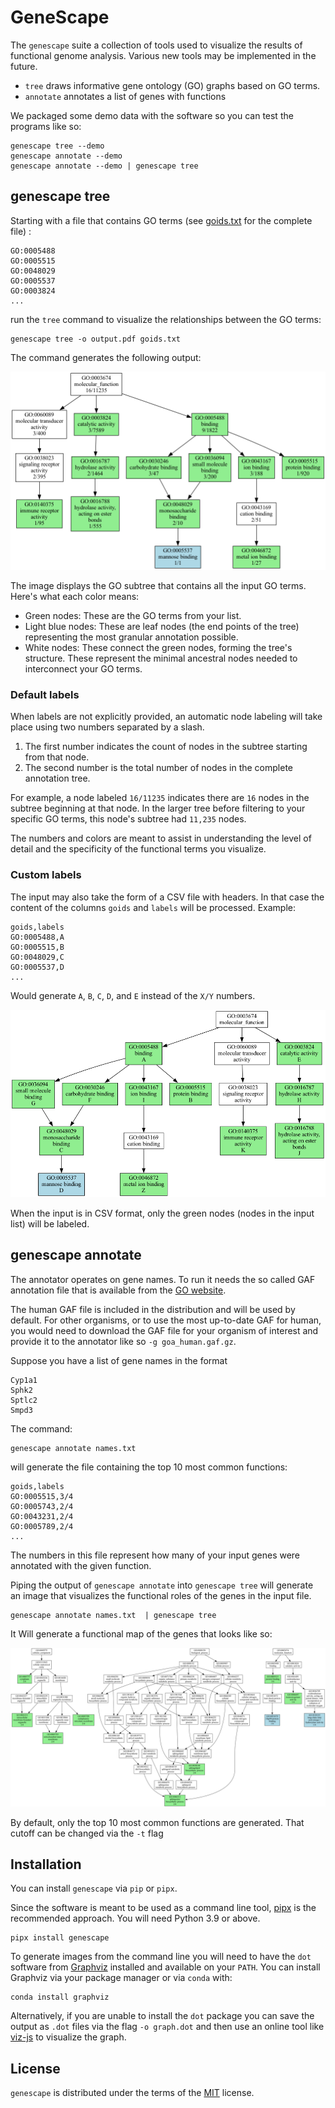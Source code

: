 # GeneScape

The `genescape` suite a collection of tools used to visualize the results of functional genome analysis. Various new tools may be implemented in the future.

* `tree` draws informative gene ontology (GO) graphs based on GO terms.
* `annotate` annotates a list of genes with functions

We packaged some demo data with the software so you can test the programs like so:

```console
genescape tree --demo
genescape annotate --demo
genescape annotate --demo | genescape tree
```

## genescape tree

Starting with a file that contains GO terms (see [goids.txt](src/genescape/data/goids.txt) for the complete file)
:

```
GO:0005488
GO:0005515
GO:0048029
GO:0005537
GO:0003824
...
```

run the `tree` command to visualize the relationships between the GO terms:

```console
genescape tree -o output.pdf goids.txt 
```

The command generates the following output:

![Example output](docs/images/demo.png)

The image displays the GO subtree that contains all the input GO terms. Here's what each color means:

* Green nodes: These are the GO terms from your list.
* Light blue nodes: These are leaf nodes (the end points of the tree) representing the most granular annotation possible.
* White nodes: These connect the green nodes, forming the tree's structure. These represent the minimal ancestral nodes needed to interconnect your GO terms.

### Default labels

When labels are not explicitly provided, an automatic node labeling will take place using two numbers separated by a slash.

1. The first number indicates the count of nodes in the subtree starting from that node.
2. The second number is the total number of nodes in the complete annotation tree. 

For example, a node labeled `16/11235` indicates there are `16` nodes in the subtree beginning at that node. In the larger tree before filtering to your specific GO terms, this node's subtree had `11,235` nodes. 

The numbers and colors are meant to assist in understanding the level of detail and the specificity of the functional terms you visualize.

### Custom labels

The input may also take the form of a CSV file with headers. In that case the content of the columns `goids` and `labels` will be processed. Example:

```
goids,labels
GO:0005488,A
GO:0005515,B
GO:0048029,C
GO:0005537,D
...
```

Would generate `A`, `B`, `C`, `D`, and `E` instead of the `X/Y` numbers.  


![Example output with labels](docs/images/demo-labels.png)

When the input is in CSV format, only the green nodes (nodes in the input list) will be labeled.

## genescape annotate

The annotator operates on gene names. To run it needs the so called GAF annotation file that is available from the [GO website](http://current.geneontology.org/annotations/). 

The human GAF file is included in the distribution and will be used by default. For other organisms, or to use the most up-to-date GAF for human, you would need to download the GAF file for your organism of interest and provide it to the annotator like so `-g goa_human.gaf.gz`.

Suppose you have a list of gene names in the format

```
Cyp1a1
Sphk2
Sptlc2
Smpd3
```

The command:

```console
genescape annotate names.txt 
```

will generate the file containing the top 10 most common functions:

```
goids,labels
GO:0005515,3/4
GO:0005743,2/4
GO:0043231,2/4
GO:0005789,2/4
...
```

The numbers in this file represent how many of your input genes were annotated with the given function. 

Piping the output of `genescape annotate` into `genescape tree` will generate an image that visualizes the functional roles of the genes in the input file.

```console
genescape annotate names.txt  | genescape tree
```


It Will generate a functional map of the genes that looks like so:

![Example output with labels](docs/images/genelist.png)

By default, only the top 10 most common functions are generated. That cutoff can be changed via the `-t` flag

## Installation

You can install `genescape` via `pip` or `pipx`.

Since the software is meant to be used as a command line tool, [pipx][pipx] is the recommended approach. You will need Python 3.9 or above.

```console
pipx install genescape
```

[pipx]: https://pipx.pypa.io/stable/

To generate images from the command line you will need to have the `dot` software from [Graphviz](https://graphviz.org/) installed and available on your `PATH`. You can install Graphviz via your package manager or via `conda` with:

```console  
conda install graphviz
```

Alternatively, if you are unable to install the `dot` package you can save the output as `.dot` files via the flag `-o graph.dot` and then use an online tool like [viz-js](http://viz-js.com/) to visualize the graph.

## License

`genescape` is distributed under the terms of the [MIT](https://spdx.org/licenses/MIT.html) license.
